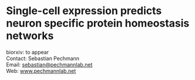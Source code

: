# Single-cell expression predicts neuron specific protein homeostasis networks

biorxiv: to appear \
Contact: Sebastian Pechmann\
Email: sebastian@pechmannlab.net\
Web: www.pechmannlab.net
